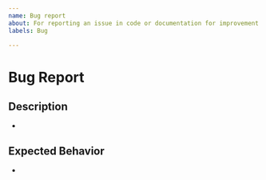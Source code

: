 ```yaml
---
name: Bug report
about: For reporting an issue in code or documentation for improvement
labels: Bug

---
```


# Bug Report

## Description

- 

## Expected Behavior

- 
